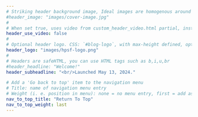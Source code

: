 ```yaml
---
# Striking header background image, Ideal images are homogenous around the centre and contrasting to the text. Non-ideal images can use `title_guard`
#header_image: "images/cover-image.jpg"
#
# When set true, uses video from custom_header_video.html partial, instead of header_image
header_use_video: false
#
# Optional header logo. CSS: `#blog-logo`, with max-height defined, optimize to prevent scaling
header_logo: "images/hpsf-logo.png"
#
# Headers are safeHTML, you can use HTML tags such as b,i,u,br
#header_headline: "Welcome!"
header_subheadline: "<br/>Launched May 13, 2024."

# Add a 'Go back to top' item to the navigation menu
# Title: name of navigation menu entry
# Weight (i. e. position in menu): none = no menu entry, first = add as first entry, last = ad as last entry
nav_to_top_title: "Return To Top"
nav_to_top_weight: last
---
```

